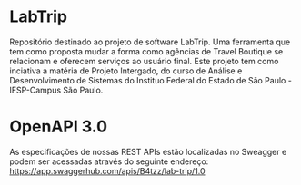 # LabTrip
Repositório destinado ao projeto de software LabTrip. Uma ferramenta que tem como proposta mudar a forma como agências de Travel Boutique se relacionam e oferecem serviços ao usuário final. Este projeto tem como inciativa a matéria de Projeto Intergado, do curso de Análise e Desenvolvimento de Sistemas do Instituo Federal do Estado de São Paulo - IFSP-Campus São Paulo.

# OpenAPI 3.0

As especificações de nossas REST APIs estão localizadas no Sweagger e podem ser acessadas através do seguinte endereço:
<a>https://app.swaggerhub.com/apis/B4tzz/lab-trip/1.0<a/>
